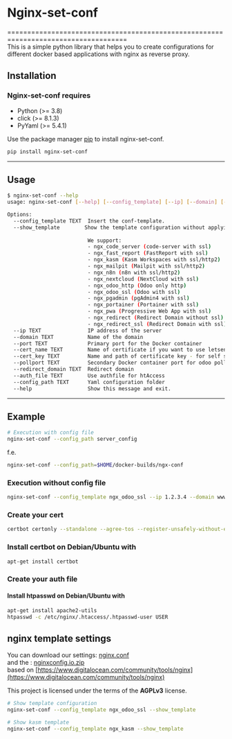 # Nginx-set-conf

====================================================================================  
This is a simple python library that helps you to create configurations for different docker based applications with nginx as reverse proxy.  
  
## Installation
  
### Nginx-set-conf requires
  
- Python (>= 3.8)  
- click (>= 8.1.3)  
- PyYaml (>= 5.4.1)  
  
Use the package manager [pip](https://pip.pypa.io/en/stable/) to install nginx-set-conf.
  
```bash
pip install nginx-set-conf
```

---

## Usage

```bash
$ nginx-set-conf --help
usage: nginx-set-conf [--help] [--config_template] [--ip] [--domain] [--port] [--cert_name] [--pollport] [--redirect_domain] [--auth_file] [--config_path]
```

```bash
Options:
  --config_template TEXT  Insert the conf-template.  
  --show_template        Show the template configuration without applying it
  
                          We support:
                          - ngx_code_server (code-server with ssl)
                          - ngx_fast_report (FastReport with ssl)
                          - ngx_kasm (Kasm Workspaces with ssl/http2)
                          - ngx_mailpit (Mailpit with ssl/http2)
                          - ngx_n8n (n8n with ssl/http2)
                          - ngx_nextcloud (NextCloud with ssl)
                          - ngx_odoo_http (Odoo only http)
                          - ngx_odoo_ssl (Odoo with ssl)
                          - ngx_pgadmin (pgAdmin4 with ssl)
                          - ngx_portainer (Portainer with ssl)
                          - ngx_pwa (Progressive Web App with ssl)
                          - ngx_redirect (Redirect Domain without ssl)
                          - ngx_redirect_ssl (Redirect Domain with ssl)
  --ip TEXT               IP address of the server
  --domain TEXT           Name of the domain
  --port TEXT             Primary port for the Docker container
  --cert_name TEXT        Name of certificate if you want to use letsencrypt - complete path for self signed or purchased certificates
  --cert_key TEXT         Name and path of certificate key - for self signed or purchased certificates - leave empty for letsencrypt
  --pollport TEXT         Secondary Docker container port for odoo pollings
  --redirect_domain TEXT  Redirect domain
  --auth_file TEXT        Use authfile for htAccess 
  --config_path TEXT      Yaml configuration folder
  --help                  Show this message and exit.
```

---

## Example

```bash
# Execution with config file
nginx-set-conf --config_path server_config
```

f.e.

```bash
nginx-set-conf --config_path=$HOME/docker-builds/ngx-conf
```  

### Execution without config file

```bash
nginx-set-conf --config_template ngx_odoo_ssl --ip 1.2.3.4 --domain www.equitania.de --port 8069 --cert_name www.equitania.de --pollport 8072
```


### Create your cert

```bash
certbot certonly --standalone --agree-tos --register-unsafely-without-email -d www.equitania.de
```

### Install certbot on Debian/Ubuntu with

```bash
apt-get install certbot
```

### Create your auth file

#### Install htpasswd on Debian/Ubuntu with

```bash
apt-get install apache2-utils
htpasswd -c /etc/nginx/.htaccess/.htpasswd-user USER
```  

## nginx template settings  
  
You can download our settings: [nginx.conf](https://rm.ownerp.io/staff/nginx.conf)  
and the : [nginxconfig.io.zip](https://rm.ownerp.io/staff/nginxconfig.io.zip)  
based on [https://www.digitalocean.com/community/tools/nginx](https://www.digitalocean.com/community/tools/nginx)  
  
This project is licensed under the terms of the **AGPLv3** license.  

```bash
# Show template configuration
nginx-set-conf --config_template ngx_odoo_ssl --show_template

# Show kasm template
nginx-set-conf --config_template ngx_kasm --show_template
```

